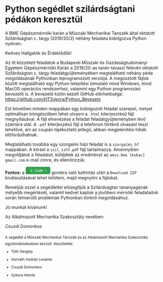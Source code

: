 # Python segédlet szilárdságtani pédákon keresztül
A BME Gépészmérnöki karán a Műszaki Mechanikai Tanszék által oktatott Szilárdságtan c. tárgy (2019/20/2) néhány feladata kidolgozva Python nyelven.

Kedves Hallgatók és Érdeklődők!

Az itt közzétett feladatok a Budapesti Műszaki és Gazdaságtudományi Egyetem Gépészmérnöki Karán a 2019/20-as tanév tavaszi félévén oktatott Szilárdságtan c. tárgy feladatgyűjteményében megtalálható néhány péda megoldásának Pythonban leprogramozott verziója. A megosztott fájlok között megtalálható egy Python telepítési útmutató mind Windows, mind MacOS operációs rendszerhez, valamint egy Python programozási bevezető is. A bevezető külön kezelt GitHub elérhetősége: https://github.com/HTSykora/Python_Bevezeto 

Ezt követően minden mappában egy kidolgozott feladat szerepel, melyet optimálisan böngészőben lehet olvasni a `.html` kiterjesztésű fájl megnyitásával. A fájl elnevezése a feladat feladatgyűjteményben lévő számára utal. A `.pdf` kiterjeszésű fájl a telefonon történő olvasást teszi lehetővé, ám az csupán tájékoztató jellegű, abban megjelenítési hibák előfordulhatnak.

Megtalálható továbbá egy szorgalmi házi feladat is a `szorgalmi_hf` mappában. A kiírást a `szil_szhf.pdf` fájl tartalmazza. Amennyiben megoldjátok a feladatot, küldjétek az eredményt az `amsz.bme [kukac] gmail.com` e-mail címre, és ellenőrizzük.

**Fontos:**
a <img src="./CodeButton.png" width="80"/> gombra való kattintás után a `Download ZIP` kiválasztásával lehet letölteni, majd megnyitni a fájlokat.

Reméljük ezzel a segédlettel elősegítjük a Szilárdságtan tananyagának mélyebb megértését, valamit kedvet kaptok a jövőbeni mérnöki feladataitok során felmerülő problémák Pythonban törénő megoldásához.

Jó munkát kívánunk!

Az Alkalmazott Mechanika Szakosztály nevében:

*Csuzdi Domonkos*

<sub>
A segédlet a Műszaki Mechanikai Tanszék és az Alkalmazott Mechanika Szakosztály együtműködésében készült.
Készítették:
  
- Tóth Gergely

- Horváth András Levente

- Csuzdi Domonkos

- Sykora Henrik

</sub>
